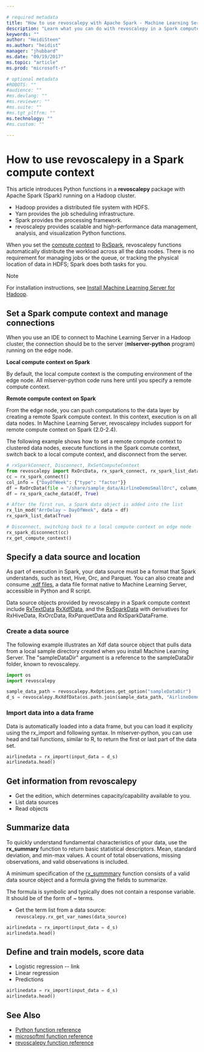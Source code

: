 ```yaml
---

# required metadata
title: "How to use revoscalepy with Apache Spark - Machine Learning Server  | Microsoft Docs "
description: "Learn what you can do with revoscalepy in a Spark compute context in Machine learning Server."
keywords: ""
author: "HeidiSteen"
ms.author: "heidist"
manager: "jhubbard"
ms.date: "09/19/2017"
ms.topic: "article"
ms.prod: "microsoft-r"

# optional metadata
#ROBOTS: ""
#audience: ""
#ms.devlang: ""
#ms.reviewer: ""
#ms.suite: ""
#ms.tgt_pltfrm: ""
ms.technology: ""
#ms.custom: ""

---
```


# How to use revoscalepy in a Spark compute context

This article introduces Python functions in a **revoscalepy** package with Apache Spark (Spark) running on a Hadoop cluster. 

+ Hadoop provides a distributed file system with HDFS.
+ Yarn provides the job scheduling infrastructure.
+ Spark provides the processing framework. 
+ revoscalepy provides scalable and high-performance data management, analysis, and visualization Python functions. 

When you set the [compute context](../r/concept-what-is-compute-context.md) to [RxSpark](../python-reference/revoscalepy/rxSpark.md), revoscalepy functions automatically distribute the workload across all the data nodes. There is no requirement for managing jobs or the queue, or tracking the physical location of data in HDFS; Spark does both tasks for you.

> [!Note]
> For installation instructions, see [Install Machine Learning Server for Hadoop](../install/machine-learning-server-hadoop-install.md).

## Set a Spark compute context and manage connections

When you use an IDE to connect to Machine Learning Server in a Hadoop cluster, the connection should be to the server (**mlserver-python** program) running on the edge node. 

**Local compute context on Spark**

By default, the local compute context is the computing environment of the edge node. All mlserver-python code runs here until you specify a remote compute context.

**Remote compute context on Spark**

From the edge node, you can push computations to the data layer by creating a remote Spark compute context. In this context, execution is on all data nodes. In Machine Learning Server, revoscalepy includes support for remote compute context on Spark (2.0-2.4).

The following example shows how to set a remote compute context to clustered data nodes, execute functions in the Spark comute context, switch back to a local compute context, and disconnect from the server.

```Python
# rxSparkConnect, Disconnect, RxSetComputeContext
from revoscalepy import RxOrcData, rx_spark_connect, rx_spark_list_data, rx_lin_mod, rx_spark_cache_data
cc = rx_spark_connect()
col_info = {"DayOfWeek": {"type": "factor"}}
df = RxOrcData(file = "/share/sample_data/AirlineDemoSmallOrc", column_info = col_info)
df = rx_spark_cache_data(df, True)

# After the first run, a Spark data object is added into the list
rx_lin_mod("ArrDelay ~ DayOfWeek", data = df)
rx_spark_list_data(True)

# Disconnect, switching back to a local compute context on edge node
rx_spark_disconnect(cc)
rx_get_compute_context()
```

## Specify a data source and location

As part of execution in Spark, your data source must be a format that Spark understands, such as text, Hive, Orc, and Parquet. You can also create and consume [.xdf files](../r/concept-what-is-xdf.md), a data file format native to Machine Learning Server, accessible in Python and R script.

Data source objects provided by revoscalepy in a Spark compute context include [RxTextData](../python-reference/revoscalepy/rxtextdata.md) [RxXdfData](../python-reference/revoscalepy/rxxdfdata.md), and the [RxSparkData](../python-reference/revoscalepy/rxSparkdata.md) with derivatives for RxHiveData, RxOrcData, RxParquetData and RxSparkDataFrame.

### Create a data source

The following example illustrates an Xdf data source object that pulls data from a local sample directory created when you install Machine Learning Server. The "sampleDataDir" argument is a reference to the sampleDataDir folder, known to revoscalepy.

```python
import os
import revoscalepy

sample_data_path = revoscalepy.RxOptions.get_option("sampleDataDir")
d_s = revoscalepy.RxXdfData(os.path.join(sample_data_path, "AirlineDemoSmall.xdf"))
```

### Import data into a data frame

Data is automatically loaded into a data frame, but you can load it explicity using the rx_import and following syntax. In mlserver-python, you can use head and tail functions, similar to R, to return the first or last part of the data set.

```python
airlinedata = rx_import(input_data = d_s)
airlinedata.head()
```

## Get information from revoscalepy

+ Get the edition, which determines capacity/capability available to you.
+ List data sources
+ Read objects

## Summarize data

To quickly understand fundamental characteristics of your data, use the **rx_summary** function to return basic statistical descriptors. Mean, standard deviation, and min-max values. A count of total observations, missing observations, and valid observations is included.

A minimum specification of the [rx_summmary](../python-reference/revoscalepy/rx-summary.md) function consists of a valid data source object and a formula giving the fields to summarize.

The formula is symbolic and typically does not contain a response variable. It should be of the form of ~ terms. 

+ Get the term list from a data source: `revoscalepy.rx_get_var_names(data_source)`

```python
airlinedata = rx_import(input_data = d_s)
airlinedata.head()
```

## Define and train models, score data

+ Logistic regression -- link
+ Linear regression
+ Predictions

```python
airlinedata = rx_import(input_data = d_s)
airlinedata.head()
```

## See Also

+ [Python function reference](../python-reference/introducing-python-package-reference.md)
+ [microsoftml function reference](../python-reference/microsoftml/microsoftml-package.md)
+ [revoscalepy function reference](../python-reference/revoscalepy/revoscalepy-package.md)
